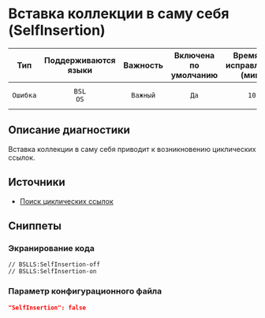 # Вставка коллекции в саму себя (SelfInsertion)

|   Тип    |    Поддерживаются<br>языки    | Важность |    Включена<br>по умолчанию    |    Время на<br>исправление (мин)    |                            Теги                            |
|:--------:|:-----------------------------:|:--------:|:------------------------------:|:-----------------------------------:|:----------------------------------------------------------:|
| `Ошибка` |         `BSL`<br>`OS`         | `Важный` |              `Да`              |                `10`                 |       `standard`<br>`unpredictable`<br>`performance`       |

<!-- Блоки выше заполняются автоматически, не трогать -->
## Описание диагностики

Вставка коллекции в саму себя приводит к возникновению циклических ссылок.

## Источники

* [Поиск циклических ссылок](https://its.1c.ru/db/metod8dev#content:5859:hdoc)

## Сниппеты

<!-- Блоки ниже заполняются автоматически, не трогать -->
### Экранирование кода

```bsl
// BSLLS:SelfInsertion-off
// BSLLS:SelfInsertion-on
```

### Параметр конфигурационного файла

```json
"SelfInsertion": false
```
